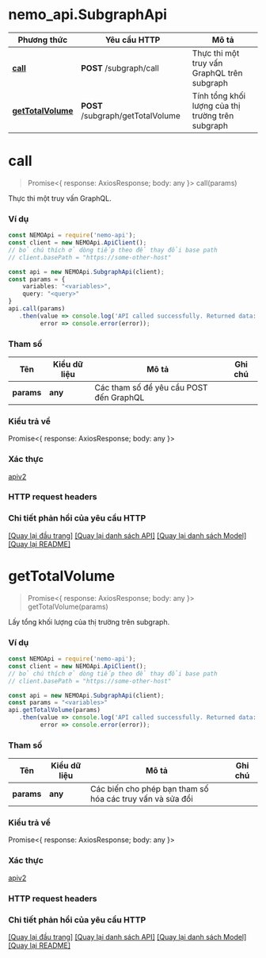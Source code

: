 # nemo_api.SubgraphApi

Phương thức | Yêu cầu HTTP | Mô tả
------------- | ------------- | -------------
[**call**](SubgraphApi.md#call) | **POST** /subgraph/call | Thực thi một truy vấn GraphQL trên subgraph
[**getTotalVolume**](SubgraphApi.md#gettotalvolume) | **POST** /subgraph/getTotalVolume | Tính tổng khối lượng của thị trường trên subgraph

# **call**
> Promise<{ response: AxiosResponse; body: any }> call(params)

Thực thi một truy vấn GraphQL.

### Ví dụ

```typescript
const NEMOApi = require('nemo-api');
const client = new NEMOApi.ApiClient();
// bỏ chú thích ở dòng tiếp theo để thay đổi base path
// client.basePath = "https://some-other-host"

const api = new NEMOApi.SubgraphApi(client);
const params = {
    variables: "<variables>",
    query: "<query>"
}
api.call(params)
   .then(value => console.log('API called successfully. Returned data: ', value.body),
         error => console.error(error));
```

### Tham số

| Tên | Kiểu dữ liệu | Mô tả | Ghi chú |
------------- | ------------- | ------------- | -------------
 **params** | **any**| Các tham số để yêu cầu POST đến GraphQL | 

### Kiểu trả về

Promise<{ response: AxiosResponse; body: any }>

### Xác thực

[apiv2](./README.md#apiv2)

### HTTP request headers

### Chi tiết phản hồi của yêu cầu HTTP

[[Quay lại đầu trang]](#) [[Quay lại danh sách API]](./README.md#tài-liệu-về-api-endpoints) [[Quay lại danh sách Model]](./README.md#tài-liệu-về-models) [[Quay lại README]](./README.md)

# **getTotalVolume**
> Promise<{ response: AxiosResponse; body: any }> getTotalVolume(params)

Lấy tổng khối lượng của thị trường trên subgraph.

### Ví dụ

```typescript
const NEMOApi = require('nemo-api');
const client = new NEMOApi.ApiClient();
// bỏ chú thích ở dòng tiếp theo để thay đổi base path
// client.basePath = "https://some-other-host"

const api = new NEMOApi.SubgraphApi(client);
const params = "<variables>"
api.getTotalVolume(params)
   .then(value => console.log('API called successfully. Returned data: ', value.body),
         error => console.error(error));
```

### Tham số

| Tên | Kiểu dữ liệu | Mô tả | Ghi chú |
------------- | ------------- | ------------- | -------------
 **params** | **any**| Các biến cho phép bạn tham số hóa các truy vấn và sửa đổi | 

### Kiểu trả về

Promise<{ response: AxiosResponse; body: any }>

### Xác thực

[apiv2](./README.md#apiv2)

### HTTP request headers

### Chi tiết phản hồi của yêu cầu HTTP

[[Quay lại đầu trang]](#) [[Quay lại danh sách API]](./README.md#tài-liệu-về-api-endpoints) [[Quay lại danh sách Model]](./README.md#tài-liệu-về-models) [[Quay lại README]](./README.md)